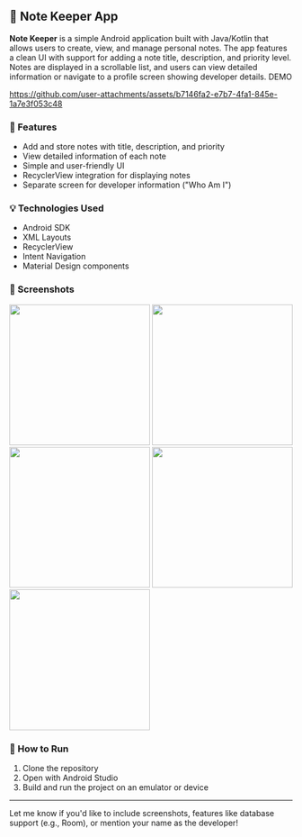 ## 📝 Note Keeper App

**Note Keeper** is a simple Android application built with Java/Kotlin that allows users to create, view, and manage personal notes. The app features a clean UI with support for adding a note title, description, and priority level. Notes are displayed in a scrollable list, and users can view detailed information or navigate to a profile screen showing developer details.
DEMO

https://github.com/user-attachments/assets/b7146fa2-e7b7-4fa1-845e-1a7e3f053c48


### 🚀 Features
- Add and store notes with title, description, and priority
- View detailed information of each note
- Simple and user-friendly UI
- RecyclerView integration for displaying notes
- Separate screen for developer information ("Who Am I")

### 💡 Technologies Used
- Android SDK
- XML Layouts
- RecyclerView
- Intent Navigation
- Material Design components

### 📸 Screenshots
<img src="https://github.com/user-attachments/assets/ca2e35f2-9371-43f8-b090-778c5d549249" width="250">

<img src="https://github.com/user-attachments/assets/685885bd-d41c-40e0-b427-204eaa33068e" width="250">

<img src="https://github.com/user-attachments/assets/313a6def-e0f4-4f79-9c17-958bfd14e818" width="250">

<img src="https://github.com/user-attachments/assets/6d123954-83ac-4d29-8d41-38e39a8580ba" width="250">

<img src="https://github.com/user-attachments/assets/1e6875f7-c668-47e4-9024-af7db99d92b4" width="250">

### 🔧 How to Run
1. Clone the repository
2. Open with Android Studio
3. Build and run the project on an emulator or device

---

Let me know if you'd like to include screenshots, features like database support (e.g., Room), or mention your name as the developer!

